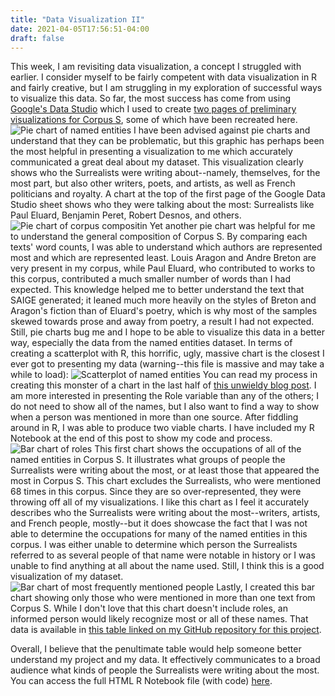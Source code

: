 ```yaml
---
title: "Data Visualization II"
date: 2021-04-05T17:56:51-04:00
draft: false
---
```


This week, I am revisiting data visualization, a concept I struggled with earlier. I consider myself to be fairly competent with data visualization in R and fairly creative, but I am struggling in my exploration of successful ways to visualize this data. So far, the most success has come from using [Google's Data Studio](https://datastudio.google.com/navigation/reporting) which I used to create [two pages of preliminary visualizations for Corpus S](https://datastudio.google.com/reporting/cca3b7c1-a82f-4a8e-85ac-7adc01ae7959/page/4B71B), some of which have been recreated here.
![Pie chart of named entities](/images/vis1.png)
I have been advised against pie charts and understand that they can be problematic, but this graphic has perhaps been the most helpful in presenting a visualization to me which accurately communicated a great deal about my dataset. This visualization clearly shows who the Surrealists were writing about--namely, themselves, for the most part, but also other writers, poets, and artists, as well as French politicians and royalty. A chart at the top of the first page of the Google Data Studio sheet shows who they were talking about the most: Surrealists like Paul Eluard, Benjamin Peret, Robert Desnos, and others. 
![Pie chart of corpus compositin](/images/vis2.png)
Yet another pie chart was helpful for me to understand the general composition of Corpus S. By comparing each texts' word counts, I was able to understand which authors are represented most and which are represented least. Louis Aragon and Andre Breton are very present in my corpus, while Paul Eluard, who contributed to works to this corpus, contributed a much smaller number of words than I had expected. This knowledge helped me to better understand the text that SAIGE generated; it leaned much more heavily on the styles of Breton and Aragon's fiction than of Eluard's poetry, which is why most of the samples skewed towards prose and away from poetry, a result I had not expected. 
Still, pie charts bug me and I hope to be able to visualize this data in a better way, especially the data from the named entities dataset. In terms of creating a scatterplot with R, this horrific, ugly, massive chart is the closest I ever got to presenting my data (warning--this file is massive and may take a while to load):
![Scatterplot of named entities](/images/named_entities.png)
You can read my process in creating this monster of a chart in the last half of [this unwieldy blog post](https://cm21.netlify.app/post/week6/). I am more interested in presenting the Role variable than any of the others; I do not need to show all of the names, but I also want to find a way to show when a person was mentioned in more than one source. After fiddling around in R, I was able to produce two viable charts. I have included my R Notebook at the end of this post to show my code and process. 
![Bar chart of roles](/images/roles.png)
This first chart shows the occupations of all of the named entities in Corpus S. It illustrates what groups of people the Surrealists were writing about the most, or at least those that appeared the most in Corpus S. This chart excludes the Surrealists, who were mentioned 68 times in this corpus. Since they are so over-represented, they were throwing off all of my visualizations. I like this chart as I feel it accurately describes who the Surrealists were writing about the most--writers, artists, and French people, mostly--but it does showcase the fact that I was not able to determine the occupations for many of the named entities in this corpus. I was either unable to determine which person the Surrealists referred to as several people of that name were notable in history or I was unable to find anything at all about the name used. Still, I think this is a good visualization of my dataset.
![Bar chart of most frequently mentioned people](\images/freq.png)
Lastly, I created this bar chart showing only those who were mentioned in more than one text from Corpus S. While I don't love that this chart doesn't include roles, an informed person would likely recognize most or all of these names. That data is available in [this table linked on my GitHub repository for this project](https://github.com/semarvin/cm21/blob/main/Exercises/named_entities_in_corpus_s.csv).

Overall, I believe that the penultimate table would help someone better understand my project and my data. It effectively communicates to a broad audience what kinds of people the Surrealists were writing about the most. You can access the full HTML R Notebook file (with code) [here](https://htmlpreview.github.io/?https://github.com/semarvin/cm21/blob/main/Data_Viz/R/take%20two/datavisii.nb.html).